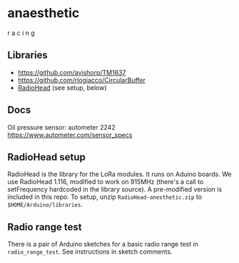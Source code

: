 # anaesthetic
r a c i n g


## Libraries
* https://github.com/avishorp/TM1637
* https://github.com/rlogiacco/CircularBuffer
* [RadioHead](http://www.airspayce.com/mikem/arduino/RadioHead/) (see setup, below)

## Docs
Oil pressure sensor: autometer 2242 https://www.autometer.com/sensor_specs

## RadioHead setup
RadioHead is the library for the LoRa modules. It runs on Aduino boards.
We use RadioHead 1.116, modified to work on 915MHz (there's a call to setFrequency hardcoded in the library source). A pre-modified version is included in this repo. To setup, unzip `RadioHead-anesthetic.zip` to `$HOME/Arduino/libraries`.

## Radio range test
There is a pair of Arduino sketches for a basic radio range test in `radio_range_test`. See instructions in sketch comments.
